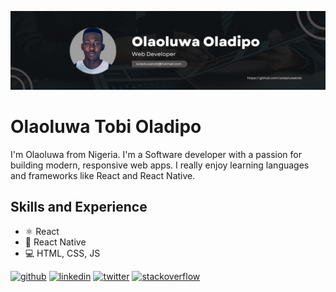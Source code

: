 ![Web and Mobile Development](https://github.com/oolaoluwatobi/oolaoluwatobi/blob/main/Black%20Minimal%20Motivation%20Quote%20LinkedIn%20Banner%20(2).png)

# Olaoluwa Tobi Oladipo
I'm Olaoluwa from Nigeria. I'm a Software developer with a passion for building modern, responsive web apps. I really enjoy learning languages and frameworks like React and React Native.

## Skills and Experience
- ⚛ React
-  📱 React Native
-  💻 HTML, CSS, JS

[<img src='https://cdn.jsdelivr.net/npm/simple-icons@3.0.1/icons/github.svg' alt='github' height='40'>](https://github.com/oolaoluwatobi)  [<img src='https://cdn.jsdelivr.net/npm/simple-icons@3.0.1/icons/linkedin.svg' alt='linkedin' height='40'>](https://www.linkedin.com/in/olaoluwa-oladipo-242422124/)  [<img src='https://cdn.jsdelivr.net/npm/simple-icons@3.0.1/icons/twitter.svg' alt='twitter' height='40'>](https://twitter.com/o_olaoluwatobi)  [<img src='https://cdn.jsdelivr.net/npm/simple-icons@3.0.1/icons/stackoverflow.svg' alt='stackoverflow' height='40'>](https://stackoverflow.com/users/oolaoluwatobi)  





